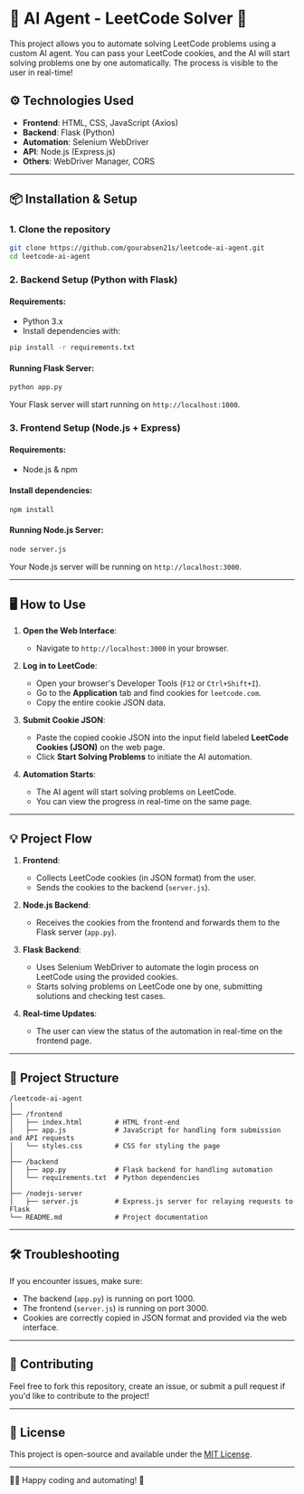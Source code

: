 # 🚀 AI Agent - LeetCode Solver 🤖

This project allows you to automate solving LeetCode problems using a custom AI agent. You can pass your LeetCode cookies, and the AI will start solving problems one by one automatically. The process is visible to the user in real-time!

## ⚙️ Technologies Used

- **Frontend**: HTML, CSS, JavaScript (Axios)
- **Backend**: Flask (Python)
- **Automation**: Selenium WebDriver
- **API**: Node.js (Express.js)
- **Others**: WebDriver Manager, CORS

---

## 📦 Installation & Setup

### 1. Clone the repository

```bash
git clone https://github.com/gourabsen21s/leetcode-ai-agent.git
cd leetcode-ai-agent
```

### 2. Backend Setup (Python with Flask)

#### Requirements:
- Python 3.x
- Install dependencies with:

```bash
pip install -r requirements.txt
```

#### Running Flask Server:

```bash
python app.py
```

Your Flask server will start running on `http://localhost:1000`.

### 3. Frontend Setup (Node.js + Express)

#### Requirements:
- Node.js & npm

#### Install dependencies:

```bash
npm install
```

#### Running Node.js Server:

```bash
node server.js
```

Your Node.js server will be running on `http://localhost:3000`.

---

## 🖥️ How to Use

1. **Open the Web Interface**:
   - Navigate to `http://localhost:3000` in your browser.

2. **Log in to LeetCode**:
   - Open your browser's Developer Tools (`F12` or `Ctrl+Shift+I`).
   - Go to the **Application** tab and find cookies for `leetcode.com`.
   - Copy the entire cookie JSON data.

3. **Submit Cookie JSON**:
   - Paste the copied cookie JSON into the input field labeled **LeetCode Cookies (JSON)** on the web page.
   - Click **Start Solving Problems** to initiate the AI automation.

4. **Automation Starts**:
   - The AI agent will start solving problems on LeetCode.
   - You can view the progress in real-time on the same page.

---

## 💡 Project Flow

1. **Frontend**:
   - Collects LeetCode cookies (in JSON format) from the user.
   - Sends the cookies to the backend (`server.js`).

2. **Node.js Backend**:
   - Receives the cookies from the frontend and forwards them to the Flask server (`app.py`).
   
3. **Flask Backend**:
   - Uses Selenium WebDriver to automate the login process on LeetCode using the provided cookies.
   - Starts solving problems on LeetCode one by one, submitting solutions and checking test cases.

4. **Real-time Updates**:
   - The user can view the status of the automation in real-time on the frontend page.

---

## 📜 Project Structure

```
/leetcode-ai-agent
│
├── /frontend
│   ├── index.html        # HTML front-end
│   ├── app.js            # JavaScript for handling form submission and API requests
│   └── styles.css        # CSS for styling the page
│
├── /backend
│   ├── app.py            # Flask backend for handling automation
│   └── requirements.txt  # Python dependencies
│
├── /nodejs-server
│   ├── server.js         # Express.js server for relaying requests to Flask
└── README.md             # Project documentation
```

---

## 🛠️ Troubleshooting

If you encounter issues, make sure:
- The backend (`app.py`) is running on port 1000.
- The frontend (`server.js`) is running on port 3000.
- Cookies are correctly copied in JSON format and provided via the web interface.

---

## 🤝 Contributing

Feel free to fork this repository, create an issue, or submit a pull request if you'd like to contribute to the project!

---

## 📄 License

This project is open-source and available under the [MIT License](LICENSE).

---

👨‍💻 Happy coding and automating! 🎉
```
